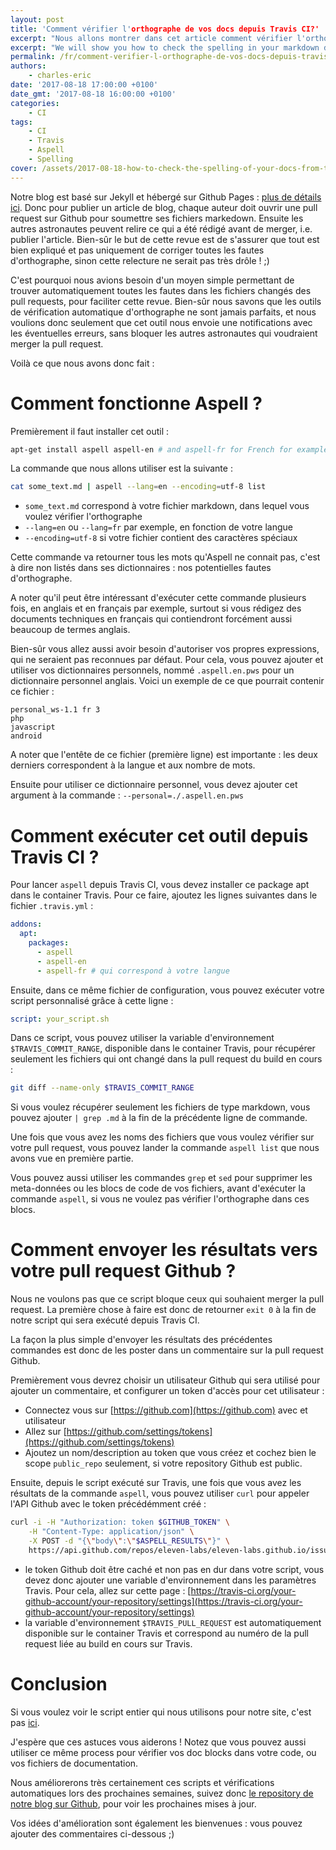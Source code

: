 ```yaml
---
layout: post
title: 'Comment vérifier l'orthographe de vos docs depuis Travis CI?'
excerpt: "Nous allons montrer dans cet article comment vérifier l'orthographe automatiquement dans vos documents markdown, modifiés dans vos pull requests, simplement avec Aspell et Travis CI"
excerpt: "We will show you how to check the spelling in your markdown documents, changed in your pull requests, very easily using Aspell and Travis CI"
permalink: /fr/comment-verifier-l-orthographe-de-vos-docs-depuis-travis-ci/
authors:
    - charles-eric
date: '2017-08-18 17:00:00 +0100'
date_gmt: '2017-08-18 16:00:00 +0100'
categories:
    - CI
tags:
    - CI
    - Travis
    - Aspell
    - Spelling
cover: /assets/2017-08-18-how-to-check-the-spelling-of-your-docs-from-travis-ci/typing.jpg
---
```


Notre blog est basé sur Jekyll et hébergé sur Github Pages : [plus de détails ici](/fr/migration-du-blog/). Donc pour publier un article de blog, chaque auteur doit ouvrir une pull request sur Github pour soumettre ses fichiers markedown.
Ensuite les autres astronautes peuvent relire ce qui a été rédigé avant de merger, i.e. publier l'article. Bien-sûr le but de cette revue est de s'assurer que tout est bien expliqué et pas uniquement de corriger toutes les fautes d'orthographe, sinon cette relecture ne serait pas très drôle ! ;)

C'est pourquoi nous avions besoin d'un moyen simple permettant de trouver automatiquement toutes les fautes dans les fichiers changés des pull requests, pour faciliter cette revue. Bien-sûr nous savons que les outils de vérification automatique d'orthographe ne sont jamais parfaits, et nous voulions donc seulement que cet outil nous envoie une notifications avec les éventuelles erreurs, sans bloquer les autres astronautes qui voudraient merger la pull request.

Voilà ce que nous avons donc fait :

Comment fonctionne Aspell ?
===========================

Premièrement il faut installer cet outil :

```bash
apt-get install aspell aspell-en # and aspell-fr for French for example
```

La commande que nous allons utiliser est la suivante :

```bash
cat some_text.md | aspell --lang=en --encoding=utf-8 list
```

- `some_text.md` correspond à votre fichier markdown, dans lequel vous voulez vérifier l'orthographe
- `--lang=en` ou `--lang=fr` par exemple, en fonction de votre langue
- `--encoding=utf-8` si votre fichier contient des caractères spéciaux

Cette commande va retourner tous les mots qu'Aspell ne connait pas, c'est à dire non listés dans ses dictionnaires : nos potentielles fautes d'orthographe.

A noter qu'il peut être intéressant d'exécuter cette commande plusieurs fois, en anglais et en français par exemple, surtout si vous rédigez des documents techniques en français qui contiendront forcément aussi beaucoup de termes anglais.

Bien-sûr vous allez aussi avoir besoin d'autoriser vos propres expressions, qui ne seraient pas reconnues par défaut. Pour cela, vous pouvez ajouter et utiliser vos dictionnaires personnels, nommé `.aspell.en.pws` pour un dictionnaire personnel anglais. Voici un exemple de ce que pourrait contenir ce fichier :

```
personal_ws-1.1 fr 3
php
javascript
android
```

A noter que l'entête de ce fichier (première ligne) est importante : les deux derniers correspondent à la langue et aux nombre de mots.

Ensuite pour utiliser ce dictionnaire personnel, vous devez ajouter cet argument à la commande : `--personal=./.aspell.en.pws`

Comment exécuter cet outil depuis Travis CI ?
=============================================

Pour lancer `aspell` depuis Travis CI, vous devez installer ce package apt dans le container Travis. Pour ce faire, ajoutez les lignes suivantes dans le fichier `.travis.yml` :

```yml
addons:
  apt:
    packages:
      - aspell
      - aspell-en
      - aspell-fr # qui correspond à votre langue
```

Ensuite, dans ce même fichier de configuration, vous pouvez exécuter votre script personnalisé grâce à cette ligne :

```yml
script: your_script.sh
```

Dans ce script, vous pouvez utiliser la variable d'environnement `$TRAVIS_COMMIT_RANGE`, disponible dans le container Travis, pour récupérer seulement les fichiers qui ont changé dans la pull request du build en cours :

```bash
git diff --name-only $TRAVIS_COMMIT_RANGE
```

Si vous voulez récupérer seulement les fichiers de type markdown, vous pouvez ajouter `| grep .md` à la fin de la précédente ligne de commande.

Une fois que vous avez les noms des fichiers que vous voulez vérifier sur votre pull request, vous pouvez lander la commande `aspell list` que nous avons vue en première partie.

Vous pouvez aussi utiliser les commandes `grep` et `sed` pour supprimer les meta-données ou les blocs de code de vos fichiers, avant d'exécuter la commande `aspell`, si vous ne voulez pas vérifier l'orthographe dans ces blocs.

Comment envoyer les résultats vers votre pull request Github ?
==============================================================

Nous ne voulons pas que ce script bloque ceux qui souhaient merger la pull request. La première chose à faire est donc de retourner `exit 0` à la fin de notre script qui sera exécuté depuis Travis CI.

La façon la plus simple d'envoyer les résultats des précédentes commandes est donc de les poster dans un commentaire sur la pull request Github.

Premièrement vous devrez choisir un utilisateur Github qui sera utilisé pour ajouter un commentaire, et configurer un token d'accès pour cet utilisateur :
- Connectez vous sur [https://github.com](https://github.com) avec et utilisateur
- Allez sur [https://github.com/settings/tokens](https://github.com/settings/tokens)
- Ajoutez un nom/description au token que vous créez et cochez bien le scope `public_repo` seulement, si votre repository Github est public.

Ensuite, depuis le script exécuté sur Travis, une fois que vous avez les résultats de la commande `aspell`, vous pouvez utiliser `curl` pour appeler l'API Github avec le token précédémment créé :

```bash
curl -i -H "Authorization: token $GITHUB_TOKEN" \
    -H "Content-Type: application/json" \
    -X POST -d "{\"body\":\"$ASPELL_RESULTS\"}" \
    https://api.github.com/repos/eleven-labs/eleven-labs.github.io/issues/$TRAVIS_PULL_REQUEST/comments
```

- le token Github doit être caché et non pas en dur dans votre script, vous devez donc ajouter une variable d'environnement dans les paramètres Travis. Pour cela, allez sur cette page : [https://travis-ci.org/your-github-account/your-repository/settings](https://travis-ci.org/your-github-account/your-repository/settings)
- la variable d'environnement `$TRAVIS_PULL_REQUEST` est automatiquement disponible sur le container Travis et correspond au numéro de la pull request liée au build en cours sur Travis.

Conclusion
==========

Si vous voulez voir le script entier qui nous utilisons pour notre site, c'est pas [ici](https://github.com/eleven-labs/eleven-labs.github.io/blob/master/bin/check-spelling.sh).

J'espère que ces astuces vous aiderons ! Notez que vous pouvez aussi utiliser ce même process pour vérifier vos doc blocks dans votre code, ou vos fichiers de documentation.

Nous améliorerons très certainement ces scripts et vérifications automatiques lors des prochaines semaines, suivez donc [le repository de notre blog sur Github](https://github.com/eleven-labs/eleven-labs.github.io), pour voir les prochaines mises à jour.

Vos idées d'amélioration sont également les bienvenues : vous pouvez ajouter des commentaires ci-dessous ;)
